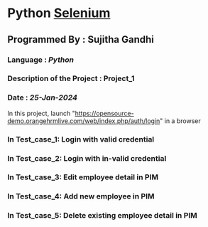 # Python [Selenium](https://www.selenium.dev/)
## Programmed By : Sujitha Gandhi
### Language : **_Python_**
### Description of the Project : Project_1
### Date : *25-Jan-2024*

In this project, launch "https://opensource-demo.orangehrmlive.com/web/index.php/auth/login" in a browser

### In Test_case_1: Login with valid credential 
### In Test_case_2: Login with in-valid credential
### In Test_case_3: Edit employee detail in PIM
### In Test_case_4: Add new employee in PIM
### In Test_case_5: Delete existing employee detail in PIM
